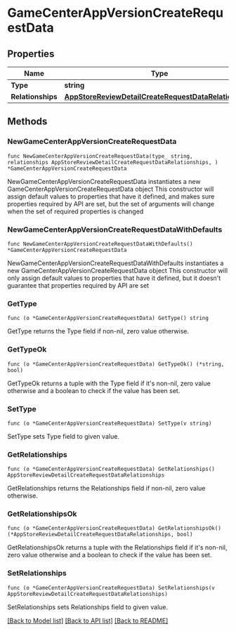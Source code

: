 # GameCenterAppVersionCreateRequestData

## Properties

Name | Type | Description | Notes
------------ | ------------- | ------------- | -------------
**Type** | **string** |  | 
**Relationships** | [**AppStoreReviewDetailCreateRequestDataRelationships**](AppStoreReviewDetailCreateRequestDataRelationships.md) |  | 

## Methods

### NewGameCenterAppVersionCreateRequestData

`func NewGameCenterAppVersionCreateRequestData(type_ string, relationships AppStoreReviewDetailCreateRequestDataRelationships, ) *GameCenterAppVersionCreateRequestData`

NewGameCenterAppVersionCreateRequestData instantiates a new GameCenterAppVersionCreateRequestData object
This constructor will assign default values to properties that have it defined,
and makes sure properties required by API are set, but the set of arguments
will change when the set of required properties is changed

### NewGameCenterAppVersionCreateRequestDataWithDefaults

`func NewGameCenterAppVersionCreateRequestDataWithDefaults() *GameCenterAppVersionCreateRequestData`

NewGameCenterAppVersionCreateRequestDataWithDefaults instantiates a new GameCenterAppVersionCreateRequestData object
This constructor will only assign default values to properties that have it defined,
but it doesn't guarantee that properties required by API are set

### GetType

`func (o *GameCenterAppVersionCreateRequestData) GetType() string`

GetType returns the Type field if non-nil, zero value otherwise.

### GetTypeOk

`func (o *GameCenterAppVersionCreateRequestData) GetTypeOk() (*string, bool)`

GetTypeOk returns a tuple with the Type field if it's non-nil, zero value otherwise
and a boolean to check if the value has been set.

### SetType

`func (o *GameCenterAppVersionCreateRequestData) SetType(v string)`

SetType sets Type field to given value.


### GetRelationships

`func (o *GameCenterAppVersionCreateRequestData) GetRelationships() AppStoreReviewDetailCreateRequestDataRelationships`

GetRelationships returns the Relationships field if non-nil, zero value otherwise.

### GetRelationshipsOk

`func (o *GameCenterAppVersionCreateRequestData) GetRelationshipsOk() (*AppStoreReviewDetailCreateRequestDataRelationships, bool)`

GetRelationshipsOk returns a tuple with the Relationships field if it's non-nil, zero value otherwise
and a boolean to check if the value has been set.

### SetRelationships

`func (o *GameCenterAppVersionCreateRequestData) SetRelationships(v AppStoreReviewDetailCreateRequestDataRelationships)`

SetRelationships sets Relationships field to given value.



[[Back to Model list]](../README.md#documentation-for-models) [[Back to API list]](../README.md#documentation-for-api-endpoints) [[Back to README]](../README.md)


